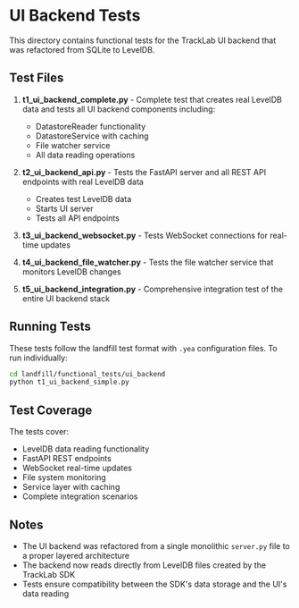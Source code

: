 # UI Backend Tests

This directory contains functional tests for the TrackLab UI backend that was refactored from SQLite to LevelDB.

## Test Files

1. **t1_ui_backend_complete.py** - Complete test that creates real LevelDB data and tests all UI backend components including:
   - DatastoreReader functionality
   - DatastoreService with caching
   - File watcher service
   - All data reading operations

2. **t2_ui_backend_api.py** - Tests the FastAPI server and all REST API endpoints with real LevelDB data
   - Creates test LevelDB data
   - Starts UI server
   - Tests all API endpoints

3. **t3_ui_backend_websocket.py** - Tests WebSocket connections for real-time updates

4. **t4_ui_backend_file_watcher.py** - Tests the file watcher service that monitors LevelDB changes

5. **t5_ui_backend_integration.py** - Comprehensive integration test of the entire UI backend stack

## Running Tests

These tests follow the landfill test format with `.yea` configuration files. To run individually:

```bash
cd landfill/functional_tests/ui_backend
python t1_ui_backend_simple.py
```

## Test Coverage

The tests cover:
- LevelDB data reading functionality
- FastAPI REST endpoints
- WebSocket real-time updates
- File system monitoring
- Service layer with caching
- Complete integration scenarios

## Notes

- The UI backend was refactored from a single monolithic `server.py` file to a proper layered architecture
- The backend now reads directly from LevelDB files created by the TrackLab SDK
- Tests ensure compatibility between the SDK's data storage and the UI's data reading
